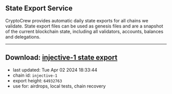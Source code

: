 ## State Export Service
CryptoCrew provides automatic daily state exports for all chains we validate. State export files can be used as genesis files and are a snapshot of the current blockchain state, including all validators, accounts, balances and delegations.

---
**Download: [injective-1 state export](https://dl-eu2.ccvalidators.com/SERVICE/injective/injective-1_export_64932763.json)**
---

- last updated: Tue Apr 02 2024 18:33:44
- chain id: `injective-1`
- export height: `64932763`
- use for: airdrops, local tests, chain recovery
